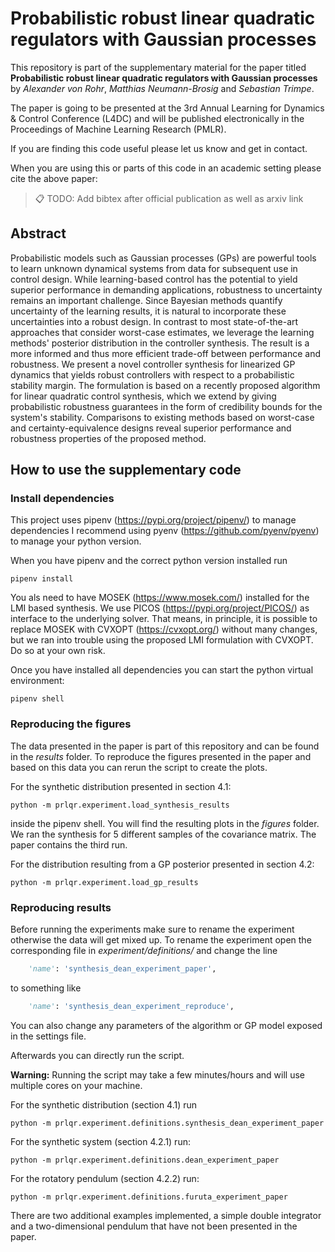 
# Probabilistic robust linear quadratic regulators with Gaussian processes

This repository is part of the supplementary material
for the paper titled 
**Probabilistic robust linear quadratic regulators with Gaussian processes**
by *Alexander von Rohr*, *Matthias Neumann-Brosig* and *Sebastian Trimpe*.

The paper is going to be presented at the 3rd Annual Learning for Dynamics & Control Conference (L4DC) and will be published electronically in the Proceedings of Machine Learning Research (PMLR).

If you are finding this code useful please let us know and get in contact.

When you are using this or parts of this code in an academic setting please cite the above paper:

> 📋 TODO: Add bibtex after official publication as well as arxiv link

## Abstract

Probabilistic models such as Gaussian processes (GPs) are powerful tools to learn unknown dynamical systems from data for subsequent use in control design.
While learning-based control has the potential to yield superior performance in demanding applications, robustness to uncertainty remains an important challenge.
Since Bayesian methods quantify uncertainty of the learning results, it is natural to incorporate these uncertainties into a robust design. 
In contrast to most state-of-the-art approaches that consider worst-case estimates, we leverage the learning methods' posterior distribution in the controller synthesis. 
The result is a more informed and thus more efficient trade-off between performance and robustness.
We present a novel controller synthesis for linearized GP dynamics that yields robust controllers with respect to a probabilistic stability margin.
The formulation is based on a recently proposed algorithm for linear quadratic control synthesis, which we extend by giving probabilistic robustness guarantees in the form of credibility bounds for the system's stability.
Comparisons to existing methods based on worst-case and certainty-equivalence designs reveal superior performance and robustness properties of the proposed method.

## How to use the supplementary code

### Install dependencies

This project uses pipenv (https://pypi.org/project/pipenv/) to manage dependencies
I recommend using pyenv (https://github.com/pyenv/pyenv) to manage your python version.

When you have pipenv and the correct python version installed run

```
pipenv install
```

You als need to have MOSEK (https://www.mosek.com/) installed for the LMI based synthesis.
We use PICOS (https://pypi.org/project/PICOS/) as interface to the underlying solver. 
That means, in principle, it is possible to replace MOSEK with CVXOPT (https://cvxopt.org/) without many changes, but we ran into trouble using the proposed LMI formulation with CVXOPT.
Do so at your own risk.

Once you have installed all dependencies you can start the python virtual environment:

```
pipenv shell
```

### Reproducing the figures

The data presented in the paper is part of this repository and can be found in the *results* folder.
To reproduce the figures presented in the paper and based on this data you can rerun the script to create the plots.

For the synthetic distribution presented in section 4.1:

```
python -m prlqr.experiment.load_synthesis_results

```

inside the pipenv shell. You will find the resulting plots in the *figures* folder.
We ran the synthesis for 5 different samples of the covariance matrix. The paper contains the third run.


For the distribution resulting from a GP posterior presented in section 4.2:

```
python -m prlqr.experiment.load_gp_results
```

### Reproducing results

Before running the experiments make sure to rename the experiment otherwise the data will get mixed up.
To rename the experiment open the corresponding file in *experiment/definitions/* and change the line

```python
    'name': 'synthesis_dean_experiment_paper',
```

to something like 
```python
    'name': 'synthesis_dean_experiment_reproduce',
```

You can also change any parameters of the algorithm or GP model exposed in the settings file.

Afterwards you can directly run the script.

**Warning:** Running the script may take a few minutes/hours and will use multiple cores on your machine.

For the synthetic distribution (section 4.1) run
```
python -m prlqr.experiment.definitions.synthesis_dean_experiment_paper
```

For the synthetic system (section 4.2.1) run:

```
python -m prlqr.experiment.definitions.dean_experiment_paper
```

For the rotatory pendulum (section 4.2.2) run:

```
python -m prlqr.experiment.definitions.furuta_experiment_paper
```

There are two additional examples implemented, a simple double integrator and a two-dimensional pendulum that have not been presented in the paper. 
